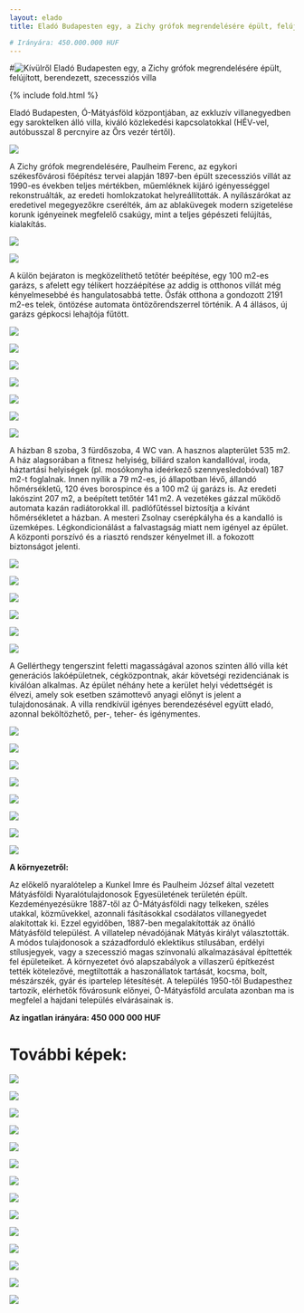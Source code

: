 ```yaml
---
layout: elado
title: Eladó Budapesten egy, a Zichy grófok megrendelésére épült, felújított, berendezett, szecessziós villa

# Irányára: 450.000.000 HUF
---
```


#![Kívülről](http://i.imgur.com/OwSlanu.jpg) Eladó Budapesten egy, a Zichy grófok megrendelésére épült, felújított, berendezett, szecessziós villa

{% include fold.html %}

Eladó Budapesten, Ó-Mátyásföld központjában, az exkluzív villanegyedben egy saroktelken álló villa, kiváló közlekedési kapcsolatokkal (HÉV-vel, autóbusszal 8 percnyire az Őrs vezér tértől).

![](http://i.imgur.com/iJ9ltze.jpg)

A Zichy grófok megrendelésére, Paulheim Ferenc, az egykori székesfővárosi főépítész tervei alapján 1897-ben épült szecessziós villát az 1990-es években teljes mértékben, műemléknek kijáró igényességgel rekonstruálták, az eredeti homlokzatokat helyreállították.
A nyílászárókat az eredetivel megegyezőkre cserélték, ám az ablaküvegek modern szigetelése korunk igényeinek megfelelő csakúgy, mint a teljes gépészeti felújítás, kialakítás. 

![](http://i.imgur.com/YmG0ZiV.jpg)

![](http://i.imgur.com/y5dKWSF.jpg)

A külön bejáraton is megközelíthető tetőtér beépítése, egy 100 m2-es garázs, s afelett egy télikert hozzáépítése az addig is otthonos villát még kényelmesebbé és hangulatosabbá tette.
Ősfák otthona a gondozott 2191 m2-es telek, öntözése automata öntözőrendszerrel történik. A 4 állásos, új garázs gépkocsi lehajtója fűtött.

![](http://i.imgur.com/39KCCwH.jpg)

![](http://i.imgur.com/FTGFoF4.jpg)

![](http://i.imgur.com/Uwix1n3.jpg)

![](http://i.imgur.com/RyyyHtG.jpg)

![](http://i.imgur.com/5lEr7kQ.jpg)

![](http://i.imgur.com/PXncNJf.jpg)

![](http://i.imgur.com/VzcJJ8J.jpg)

A házban 8 szoba, 3 fürdőszoba, 4 WC van. A hasznos alapterület 535 m2. 
A ház alagsorában a fitnesz helyiség, biliárd szalon kandallóval, iroda, háztartási helyiségek (pl. mosókonyha ideérkező szennyesledobóval) 187 m2-t foglalnak. Innen nyílik a 79 m2-es,  jó állapotban lévő, állandó hőmérsékletű, 120 éves borospince és a 100 m2 új garázs is.
Az eredeti lakószint 207 m2, a beépített tetőtér 141 m2. 
A vezetékes gázzal működő automata kazán radiátorokkal ill. padlófűtéssel biztosítja a kívánt hőmérsékletet a házban. A mesteri Zsolnay cserépkályha és a kandalló is üzemképes. Légkondicionálást a falvastagság miatt nem igényel az épület. A központi porszívó és a riasztó rendszer kényelmet ill. a fokozott biztonságot jelenti.

![](http://i.imgur.com/cNiuuGi.jpg)

![](http://i.imgur.com/Ir5rZ90.jpg)

![](http://i.imgur.com/pMRDAFL.jpg)

![](http://i.imgur.com/NXPLv4M.jpg)

![](http://i.imgur.com/IZa4iyT.jpg)

![](http://i.imgur.com/T1BVOyv.jpg)

A Gellérthegy tengerszint feletti magasságával azonos szinten álló villa két generációs lakóépületnek, cégközpontnak, akár követségi rezidenciának is kiválóan alkalmas. Az épület néhány hete a kerület helyi védettségét is élvezi, amely sok esetben számottevő anyagi előnyt is jelent a tulajdonosának.
A villa rendkívül igényes berendezésével együtt eladó, azonnal beköltözhető, per-, teher- és igénymentes.

![](http://i.imgur.com/d2q7043.jpg)

![](http://i.imgur.com/sXHXity.jpg)

![](http://i.imgur.com/K7MmGyC.jpg)

![](http://i.imgur.com/E9Kj5nV.jpg)

![](http://i.imgur.com/RSX7KN6.jpg)

![](http://i.imgur.com/jrV20l1.jpg)

![](http://i.imgur.com/Vm4QkP9.jpg)

![](http://i.imgur.com/wg59Fju.jpg)

**A környezetről:**

Az előkelő nyaralótelep a Kunkel Imre és Paulheim József által vezetett Mátyásföldi Nyaralótulajdonosok Egyesületének területén épült. Kezdeményezésükre 1887-től az Ó-Mátyásföldi nagy telkeken, széles utakkal, közművekkel, azonnali fásításokkal csodálatos villanegyedet alakítottak ki. Ezzel egyidőben, 1887-ben megalakították az önálló Mátyásföld települést. A villatelep névadójának Mátyás királyt választották. A módos tulajdonosok a századforduló eklektikus stílusában, erdélyi stílusjegyek, vagy a szecesszió magas színvonalú alkalmazásával építtették fel épületeiket.
A környezetet óvó alapszabályok a villaszerű építkezést tették kötelezővé, megtiltották a haszonállatok tartását, kocsma, bolt, mészárszék, gyár és ipartelep létesítését. 
A település 1950-től Budapesthez tartozik, elérhetők fővárosunk előnyei, Ó-Mátyásföld arculata azonban ma is megfelel a hajdani település elvárásainak is.

**Az ingatlan irányára: 450 000 000 HUF**

# További képek:

![](http://i.imgur.com/xm3ZRet.jpg)

![](http://i.imgur.com/Uy57guT.jpg)

![](http://i.imgur.com/JYmxrFa.jpg)

![](http://i.imgur.com/hb2k9dT.jpg)

![](http://i.imgur.com/pwFDzaf.jpg)

![](http://i.imgur.com/i2LaEJU.jpg)

![](http://i.imgur.com/9MKN1Q4.jpg)

![](http://i.imgur.com/sJ5cbn6.jpg)

![](http://i.imgur.com/BkXNceo.jpg)

![](http://i.imgur.com/seFDApr.jpg)

![](http://i.imgur.com/stJ2SGA.jpg)

![](http://i.imgur.com/y6I8NXm.jpg)

![](http://i.imgur.com/87Lz1Z9.jpg)

![](http://i.imgur.com/q2eHWdk.jpg)

